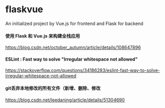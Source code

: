 # flaskvue
An initialized project by Vue.js for frontend and Flask for backend

#### 使用 Flask 和 Vue.js 来构建全栈应用
https://blog.csdn.net/october_autumn/article/details/108647896

#### ESLint : Fast way to solve "Irregular whitespace not allowed"
https://stackoverflow.com/questions/34186283/eslint-fast-way-to-solve-irregular-whitespace-not-allowed

#### git丢弃本地修改的所有文件（新增、删除、修改
https://blog.csdn.net/leedaning/article/details/51304690

